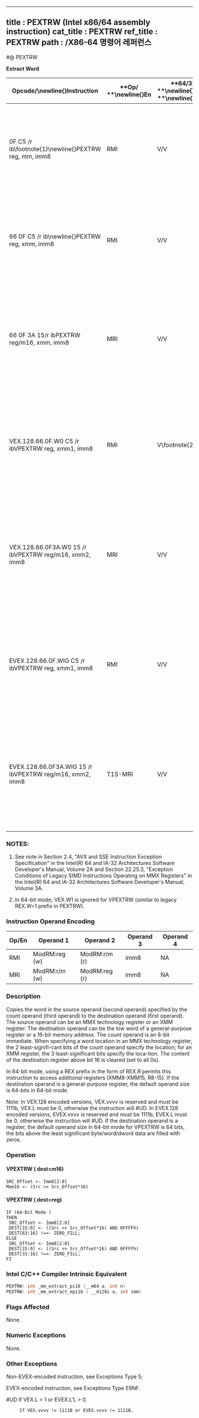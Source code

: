 ----------------------------
title : PEXTRW (Intel x86/64 assembly instruction)
cat_title : PEXTRW
ref_title : PEXTRW
path : /X86-64 명령어 레퍼런스
----------------------------
#@ PEXTRW

**Extract Word**

|**Opcode/**\newline{}**Instruction**|**Op/ **\newline{}**En**|**64/32 bit **\newline{}**Mode **\newline{}**Support**|**CPUID **\newline{}**Feature **\newline{}**Flag**|**Description**|
|------------------------------------|------------------------|------------------------------------------------------|--------------------------------------------------|---------------|
|0F C5 /r ib\footnote{1}\newline{}PEXTRW reg, mm, imm8 |RMI|V/V|SSE|Extract the word specified by imm8 from mm and move it to reg, bits 15-0. The upper bits of r32 or r64 is zeroed.|
|66 0F C5 /r ib\newline{}PEXTRW reg, xmm, imm8 |RMI|V/V|SSE2|Extract the word specified by imm8 from xmm and move it to reg, bits 15-0. The upper bits of r32 or r64 is zeroed.|
|66 0F 3A 15/r ibPEXTRW reg/m16, xmm, imm8|MRI|V/V|SSE4_1|Extract the word specified by imm8 from xmm and copy it to lowest 16 bits of reg or m16. Zero-extend the result in the destination, r32 or r64.|
|VEX.128.66.0F.W0 C5 /r ibVPEXTRW reg, xmm1, imm8|RMI|V\footnote{2} /V|AVX|Extract the word specified by imm8 from xmm1 and move it to reg, bits 15:0. Zero-extend the result. The upper bits of r64/r32 is filled with zeros.|
|VEX.128.66.0F3A.W0 15 /r ibVPEXTRW reg/m16, xmm2, imm8|MRI|V/V|AVX|Extract a word integer value from xmm2 at the source word offset specified by imm8 into reg or m16. The upper bits of r64/r32 is filled with zeros.|
|EVEX.128.66.0F.WIG C5 /r ibVPEXTRW reg, xmm1, imm8|RMI|V/V|AVX512BW|Extract the word specified by imm8 from xmm1 and move it to reg, bits 15:0. Zero-extend the result. The upper bits of r64/r32 is filled with zeros.|
|EVEX.128.66.0F3A.WIG 15 /r ibVPEXTRW reg/m16, xmm2, imm8|T1S-MRI|V/V|AVX512BW|Extract a word integer value from xmm2 at the source word offset specified by imm8 into reg or m16. The upper bits of r64/r32 is filled with zeros.|
### NOTES:


1. See note in Section 2.4, "AVX and SSE Instruction Exception Specification" in the Intel(R) 64 and IA-32 Architectures Software Developer's Manual, Volume 2A and Section 22.25.3, "Exception Conditions of Legacy SIMD Instructions Operating on MMX Registers" in the Intel(R) 64 and IA-32 Architectures Software Developer's Manual, Volume 3A.

2. In 64-bit mode, VEX.W1 is ignored for VPEXTRW (similar to legacy REX.W=1 prefix in PEXTRW).

### Instruction Operand Encoding


|Op/En|Operand 1|Operand 2|Operand 3|Operand 4|
|-----|---------|---------|---------|---------|
|RMI|ModRM:reg (w)|ModRM:r/m (r)|imm8|NA|
|MRI|ModRM:r/m (w)|ModRM:reg (r)|imm8|NA|
### Description


Copies the word in the source operand (second operand) specified by the count operand (third operand) to the destination operand (first operand). The source operand can be an MMX technology register or an XMM register. The destination operand can be the low word of a general-purpose register or a 16-bit memory address. The count operand is an 8-bit immediate. When specifying a word location in an MMX technology register, the 2 least-signifi-cant bits of the count operand specify the location; for an XMM register, the 3 least-significant bits specify the loca-tion. The content of the destination register above bit 16 is cleared (set to all 0s).

In 64-bit mode, using a REX prefix in the form of REX.R permits this instruction to access additional registers (XMM8-XMM15, R8-15). If the destination operand is a general-purpose register, the default operand size is 64-bits in 64-bit mode. 



Note: In VEX.128 encoded versions, VEX.vvvv is reserved and must be 1111b, VEX.L must be 0, otherwise the instruction will #UD. In EVEX.128 encoded versions, EVEX.vvvv is reserved and must be 1111b, EVEX.L must be 0, otherwise the instruction will #UD. If the destination operand is a register, the default operand size in 64-bit mode for VPEXTRW is 64 bits, the bits above the least significant byte/word/dword data are filled with zeros.


### Operation
#### VPEXTRW ( dest=m16)
```info-verb
SRC_Offset  <- Imm8[2:0]
Mem16 <-  (Src >> Src_Offset*16)
```
#### VPEXTRW ( dest=reg)
```info-verb
IF (64-Bit Mode )
THEN
 SRC_Offset <-  Imm8[2:0]
 DEST[15:0]  <- ((Src >> Src_Offset*16) AND 0FFFFh)
 DEST[63:16] != <-  ZERO_FILL;
ELSE
 SRC_Offset <-  Imm8[2:0]
 DEST[15:0] <-  ((Src >> Src_Offset*16) AND 0FFFFh)
 DEST[31:16] != <-  ZERO_FILL;
FI
```

### Intel C/C++ Compiler Intrinsic Equivalent

```cpp
PEXTRW: int _mm_extract_pi16 (__m64 a, int n)
PEXTRW: int _mm_extract_epi16 ( __m128i a, int imm) 
```
### Flags Affected


None.

### Numeric Exceptions


None.

### Other Exceptions


Non-EVEX-encoded instruction, see Exceptions Type 5; 

EVEX-encoded instruction, see Exceptions Type E9NF.

#UD If VEX.L = 1 or EVEX.L'L > 0.

         If VEX.vvvv != 1111B or EVEX.vvvv != 1111B.

